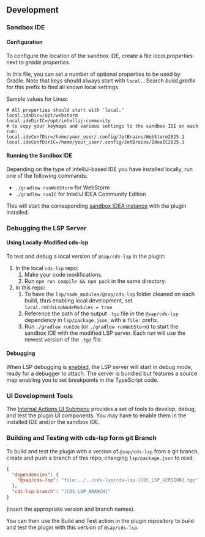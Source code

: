 ## Development

### Sandbox IDE

#### Configuration

To configure the location of the sandbox IDE, create a file *local.properties* next to *gradle.properties*.

In this file, you can set a number of optional properties to be used by Gradle.
Note that keys should always start with `local.`. Search *build.gradle* for this prefix to find all known local settings.

Sample values for Linux:

```properties
# All properties should start with 'local.'
local.ideDir=/opt/webstorm
local.ideDirIC=/opt/intellij-community
# to copy your keymaps and various settings to the sandbox IDE on each run:
local.ideConfDir=/home/your_user/.config/JetBrains/WebStorm2025.1
local.ideConfDirIC=/home/your_user/.config/JetBrains/IdeaIC2025.1
```

#### Running the Sandbox IDE

Depending on the type of IntelliJ-based IDE you have installed locally, run one of the following commands:

- `./gradlew runWebStorm` for WebStorm
- `./gradlew runIC` for IntelliJ IDEA Community Edition

This will start the
corresponding [sandbox IDEA instance](https://plugins.jetbrains.com/docs/intellij/ide-development-instance.html) with
the plugin installed.

### Debugging the LSP Server

#### Using Locally-Modified cds-lsp

To test and debug a local version of `@sap/cds-lsp` in the plugin:

1. In the local `cds-lsp` repo:
    1. Make your code modifications.
    2. Run `npm run compile && npm pack` in the same directory.
2. In this repo:
    1. To have the `lsp/node_modules/@sap/cds-lsp` folder cleaned on each build, thus enabling local development, set
       `local.rmCdsLspNodeModules = true`
    2. Reference the path of the output `.tgz` file in the `@sap/cds-lsp` dependency in `lsp/package.json`, with a
       `file:` prefix.
    3. Run `./gradlew runIde` (or `./gradlew runWebStorm`)  to start the sandbox IDE with the modified LSP server. Each
       run will use the newest version of the `.tgz` file.

#### Debugging

When LSP debugging is [enabled](./README.md#language-server-protocol-lsp-logs), the LSP server will start in debug mode,
ready for a debugger to attach.
The server is bundled but features a source map enabling you to set breakpoints in the TypeScript code.

### UI Development Tools

The [Internal Actions UI Submenu](https://plugins.jetbrains.com/docs/intellij/internal-ui-sub.html) provides a set of
tools to develop, debug, and test the plugin UI components.
You may have to enable them in the installed IDE and/or the sandbox IDE.

### Building and Testing with cds-lsp form git Branch

To build and test the plugin with a version of `@sap/cds-lsp` from a git branch, create and push a branch of this repo, changing `lsp/package.json` to read:

```json
{
  "dependencies": {
    "@sap/cds-lsp": "file:../../cds-lsp/cds-lsp-[CDS_LSP_VERSION].tgz"
  },
  "cds-lsp-branch": "[CDS_LSP_BRANCH]"
}
```
(insert the appropriate version and branch names).

You can then use the Build and Test action in the plugin repository to build and test the plugin with this version of `@sap/cds-lsp`.